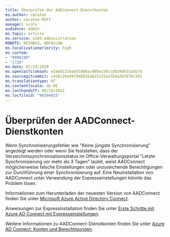 ```yaml
---
title: Überprüfen der AADConnect-Dienstkonten
ms.author: cmcatee
author: cmcatee-MSFT
manager: scotv
audience: Admin
ms.topic: article
ms.service: o365-administration
ROBOTS: NOINDEX, NOFOLLOW
ms.localizationpriority: high
ms.custom:
- "9000180"
- "1726"
ms.date: 07/24/2020
ms.openlocfilehash: e19e01216ab53480ac989ac59cc8039db33a5b7d
ms.sourcegitcommit: c4e8c29a94f840816a023131ea7b4a2bf876c305
ms.translationtype: HT
ms.contentlocale: de-DE
ms.lasthandoff: 06/29/2022
ms.locfileid: "66394815"
---
```

# <a name="check-the-aadconnect-service-accounts"></a>Überprüfen der AADConnect-Dienstkonten

Wenn Synchronisierungsfehler wie "Keine jüngste Synchronisierung" angezeigt werden oder wenn Sie feststellen, dass der Verzeichnissynchronisationsstatus im Office-Verwaltungsportal "Letzte Synchronisierung vor mehr als 3 Tagen" lautet, weist AADConnect möglicherweise falsche Einstellungen oder unzureichende Berechtigungen zur Durchführung einer Synchronisierung auf. Eine Neuinstallation von AADConnect unter Verwendung der Expresseinstellungen könnte das Problem lösen.

Informationen zum Herunterladen der neuesten Version von AADConnect finden Sie unter [Microsoft Azure Active Directory Connect](https://go.microsoft.com/fwlink/?LinkId=615771).

Anweisungen zur Expressinstallation finden Sie unter [Erste Schritte mit Azure AD Connect mit Expresseinstellungen](https://docs.microsoft.com/azure/active-directory/hybrid/how-to-connect-install-express).

Weitere Informationen zu AADConnect-Dienstkonten finden Sie unter [Azure AD Connect: Konten und Berechtigungen](https://docs.microsoft.com/azure/active-directory/hybrid/reference-connect-accounts-permissions).